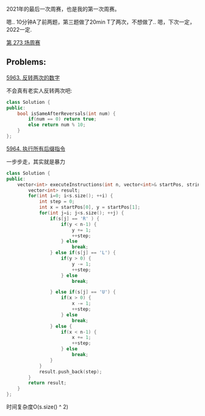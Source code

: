 2021年的最后一次周赛，也是我的第一次周赛。

嗯.. 10分钟A了前两题，第三题做了20min T了两次，不想做了.. 嗯，下次一定，2022一定.

[第 273 场周赛](https://leetcode-cn.com/contest/weekly-contest-273/)

## Problems:

[5963. 反转两次的数字](https://leetcode-cn.com/problems/a-number-after-a-double-reversal/)

不会真有老实人反转两次吧:

```C++
class Solution {
public:
    bool isSameAfterReversals(int num) {
        if(num == 0) return true;
        else return num % 10;
    }
};
```

[5964. 执行所有后缀指令](https://leetcode-cn.com/problems/execution-of-all-suffix-instructions-staying-in-a-grid/)

一步步走，其实就是暴力

```C++
class Solution {
public:
    vector<int> executeInstructions(int n, vector<int>& startPos, string s) {
        vector<int> result;
        for(int i=0; i<s.size(); ++i) {
            int step = 0;
            int x = startPos[0], y = startPos[1];
            for(int j=i; j<s.size(); ++j) {
                if(s[j] == 'R' ) {
                    if(y < n-1) {
                        y += 1;
                        ++step;           
                    } else 
                        break;
                } else if(s[j] == 'L') {
                    if(y > 0) {
                        y -= 1;
                        ++step;                      
                    } else
                        break;

                } else if(s[j] == 'U') {
                    if(x > 0) {
                        x -= 1;
                        ++step;
                    } else
                        break;
                } else {
                    if(x < n-1) {
                        x += 1;
                        ++step;
                    } else
                        break;
                }
            }
            result.push_back(step);
        }
        return result;
    }
};
```

时间复杂度O(s.size() ^ 2)
